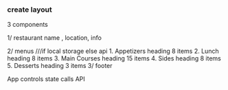 ### create layout
3 components

1/ restaurant name , location, info

2/ menus
    ///if local storage else api
    1. Appetizers
        heading
            8 items
    2. Lunch
        heading
            8 items
    3. Main Courses
        heading
            15 items
    4. Sides
        heading
            8 items
    5. Desserts
        heading
            3 items
3/ footer




App controls state
    calls API